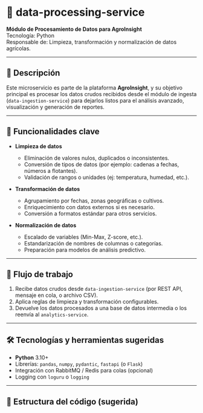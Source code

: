 # 🌱 data-processing-service

**Módulo de Procesamiento de Datos para AgroInsight**  
Tecnología: Python  
Responsable de: Limpieza, transformación y normalización de datos agrícolas.

---

## 📌 Descripción

Este microservicio es parte de la plataforma **AgroInsight**, y su objetivo principal es procesar los datos crudos recibidos desde el módulo de ingesta (`data-ingestion-service`) para dejarlos listos para el análisis avanzado, visualización y generación de reportes.

---

## 🎯 Funcionalidades clave

- **Limpieza de datos**  
  - Eliminación de valores nulos, duplicados o inconsistentes.  
  - Conversión de tipos de datos (por ejemplo: cadenas a fechas, números a flotantes).  
  - Validación de rangos o unidades (ej: temperatura, humedad, etc.).

- **Transformación de datos**  
  - Agrupamiento por fechas, zonas geográficas o cultivos.  
  - Enriquecimiento con datos externos si es necesario.  
  - Conversión a formatos estándar para otros servicios.

- **Normalización de datos**  
  - Escalado de variables (Min-Max, Z-score, etc.).  
  - Estandarización de nombres de columnas o categorías.  
  - Preparación para modelos de análisis predictivo.

---

## 🔁 Flujo de trabajo

1. Recibe datos crudos desde `data-ingestion-service` (por REST API, mensaje en cola, o archivo CSV).
2. Aplica reglas de limpieza y transformación configurables.
3. Devuelve los datos procesados a una base de datos intermedia o los reenvía al `analytics-service`.

---

## 🛠 Tecnologías y herramientas sugeridas

- **Python** 3.10+
- Librerías: `pandas`, `numpy`, `pydantic`, `fastapi` (o `Flask`)
- Integración con RabbitMQ / Redis para colas (opcional)
- Logging con `loguru` o `logging`

---

## 📂 Estructura del código (sugerida)

